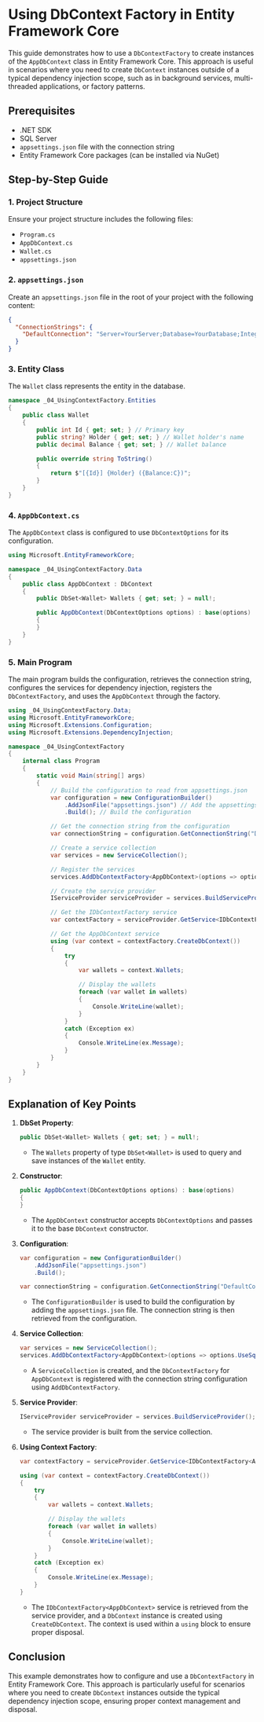 
# Using DbContext Factory in Entity Framework Core

This guide demonstrates how to use a `DbContextFactory` to create instances of the `AppDbContext` class in Entity Framework Core. This approach is useful in scenarios where you need to create `DbContext` instances outside of a typical dependency injection scope, such as in background services, multi-threaded applications, or factory patterns.

## Prerequisites

- .NET SDK
- SQL Server
- `appsettings.json` file with the connection string
- Entity Framework Core packages (can be installed via NuGet)

## Step-by-Step Guide

### 1. Project Structure

Ensure your project structure includes the following files:
- `Program.cs`
- `AppDbContext.cs`
- `Wallet.cs`
- `appsettings.json`

### 2. `appsettings.json`

Create an `appsettings.json` file in the root of your project with the following content:

```json
{
  "ConnectionStrings": {
    "DefaultConnection": "Server=YourServer;Database=YourDatabase;Integrated Security=True;"
  }
}
```

### 3. Entity Class

The `Wallet` class represents the entity in the database.

```csharp
namespace _04_UsingContextFactory.Entities
{
    public class Wallet
    {
        public int Id { get; set; } // Primary key
        public string? Holder { get; set; } // Wallet holder's name
        public decimal Balance { get; set; } // Wallet balance

        public override string ToString()
        {
            return $"[{Id}] {Holder} ({Balance:C})";
        }
    }
}
```

### 4. `AppDbContext.cs`

The `AppDbContext` class is configured to use `DbContextOptions` for its configuration.

```csharp
using Microsoft.EntityFrameworkCore;

namespace _04_UsingContextFactory.Data
{
    public class AppDbContext : DbContext
    {
        public DbSet<Wallet> Wallets { get; set; } = null!;

        public AppDbContext(DbContextOptions options) : base(options)
        {
        }
    }
}
```

### 5. Main Program

The main program builds the configuration, retrieves the connection string, configures the services for dependency injection, registers the `DbContextFactory`, and uses the `AppDbContext` through the factory.

```csharp
using _04_UsingContextFactory.Data;
using Microsoft.EntityFrameworkCore;
using Microsoft.Extensions.Configuration;
using Microsoft.Extensions.DependencyInjection;

namespace _04_UsingContextFactory
{
    internal class Program
    {
        static void Main(string[] args)
        {
            // Build the configuration to read from appsettings.json
            var configuration = new ConfigurationBuilder()
                .AddJsonFile("appsettings.json") // Add the appsettings.json file to the configuration builder
                .Build(); // Build the configuration

            // Get the connection string from the configuration
            var connectionString = configuration.GetConnectionString("DefaultConnection");

            // Create a service collection
            var services = new ServiceCollection();

            // Register the services
            services.AddDbContextFactory<AppDbContext>(options => options.UseSqlServer(connectionString));

            // Create the service provider
            IServiceProvider serviceProvider = services.BuildServiceProvider();

            // Get the IDbContextFactory service
            var contextFactory = serviceProvider.GetService<IDbContextFactory<AppDbContext>>();

            // Get the AppDbContext service
            using (var context = contextFactory.CreateDbContext())
            {
                try
                {
                    var wallets = context.Wallets;

                    // Display the wallets
                    foreach (var wallet in wallets)
                    {
                        Console.WriteLine(wallet);
                    }
                }
                catch (Exception ex)
                {
                    Console.WriteLine(ex.Message);
                }
            }
        }
    }
}
```

## Explanation of Key Points

1. **DbSet Property**:
    ```csharp
    public DbSet<Wallet> Wallets { get; set; } = null!;
    ```
    - The `Wallets` property of type `DbSet<Wallet>` is used to query and save instances of the `Wallet` entity.

2. **Constructor**:
    ```csharp
    public AppDbContext(DbContextOptions options) : base(options)
    {
    }
    ```
    - The `AppDbContext` constructor accepts `DbContextOptions` and passes it to the base `DbContext` constructor.

3. **Configuration**:
    ```csharp
    var configuration = new ConfigurationBuilder()
        .AddJsonFile("appsettings.json")
        .Build();

    var connectionString = configuration.GetConnectionString("DefaultConnection");
    ```
    - The `ConfigurationBuilder` is used to build the configuration by adding the `appsettings.json` file. The connection string is then retrieved from the configuration.

4. **Service Collection**:
    ```csharp
    var services = new ServiceCollection();
    services.AddDbContextFactory<AppDbContext>(options => options.UseSqlServer(connectionString));
    ```
    - A `ServiceCollection` is created, and the `DbContextFactory` for `AppDbContext` is registered with the connection string configuration using `AddDbContextFactory`.

5. **Service Provider**:
    ```csharp
    IServiceProvider serviceProvider = services.BuildServiceProvider();
    ```
    - The service provider is built from the service collection.

6. **Using Context Factory**:
    ```csharp
    var contextFactory = serviceProvider.GetService<IDbContextFactory<AppDbContext>>();

    using (var context = contextFactory.CreateDbContext())
    {
        try
        {
            var wallets = context.Wallets;

            // Display the wallets
            foreach (var wallet in wallets)
            {
                Console.WriteLine(wallet);
            }
        }
        catch (Exception ex)
        {
            Console.WriteLine(ex.Message);
        }
    }
    ```
    - The `IDbContextFactory<AppDbContext>` service is retrieved from the service provider, and a `DbContext` instance is created using `CreateDbContext`. The context is used within a `using` block to ensure proper disposal.

## Conclusion

This example demonstrates how to configure and use a `DbContextFactory` in Entity Framework Core. This approach is particularly useful for scenarios where you need to create `DbContext` instances outside the typical dependency injection scope, ensuring proper context management and disposal.
